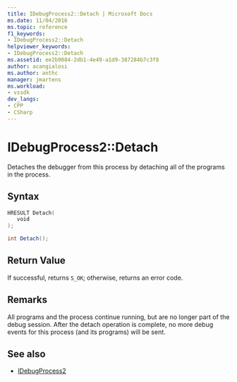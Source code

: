 ```yaml
---
title: IDebugProcess2::Detach | Microsoft Docs
ms.date: 11/04/2016
ms.topic: reference
f1_keywords:
- IDebugProcess2::Detach
helpviewer_keywords:
- IDebugProcess2::Detach
ms.assetid: ee2b9084-2db1-4e49-a1d9-387284b7c3f8
author: acangialosi
ms.author: anthc
manager: jmartens
ms.workload:
- vssdk
dev_langs:
- CPP
- CSharp
---
```

# IDebugProcess2::Detach
Detaches the debugger from this process by detaching all of the programs in the process.

## Syntax

```cpp
HRESULT Detach( 
   void 
);
```

```csharp
int Detach();
```

## Return Value
 If successful, returns `S_OK`; otherwise, returns an error code.

## Remarks
 All programs and the process continue running, but are no longer part of the debug session. After the detach operation is complete, no more debug events for this process (and its programs) will be sent.

## See also
- [IDebugProcess2](../../../extensibility/debugger/reference/idebugprocess2.md)

